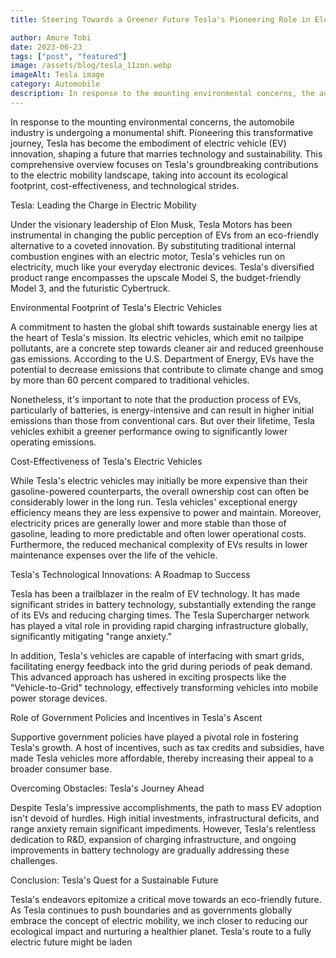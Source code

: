 ```yaml
---
title: Steering Towards a Greener Future Tesla's Pioneering Role in Electric Mobility

author: Amure Tobi
date: 2023-06-23
tags: ["post", "featured"]
image: /assets/blog/tesla_11zon.webp
imageAlt: Tesla image
category: Automobile
description: In response to the mounting environmental concerns, the automobile industry is undergoing a monumental shift. Pioneering this transformative journey,
---
```


In response to the mounting environmental concerns, the automobile industry is undergoing a monumental shift. Pioneering this transformative journey, Tesla has become the embodiment of electric vehicle (EV) innovation, shaping a future that marries technology and sustainability. This comprehensive overview focuses on Tesla's groundbreaking contributions to the electric mobility landscape, taking into account its ecological footprint, cost-effectiveness, and technological strides.

Tesla: Leading the Charge in Electric Mobility

Under the visionary leadership of Elon Musk, Tesla Motors has been instrumental in changing the public perception of EVs from an eco-friendly alternative to a coveted innovation. By substituting traditional internal combustion engines with an electric motor, Tesla's vehicles run on electricity, much like your everyday electronic devices. Tesla's diversified product range encompasses the upscale Model S, the budget-friendly Model 3, and the futuristic Cybertruck.

Environmental Footprint of Tesla's Electric Vehicles

A commitment to hasten the global shift towards sustainable energy lies at the heart of Tesla's mission. Its electric vehicles, which emit no tailpipe pollutants, are a concrete step towards cleaner air and reduced greenhouse gas emissions. According to the U.S. Department of Energy, EVs have the potential to decrease emissions that contribute to climate change and smog by more than 60 percent compared to traditional vehicles.

Nonetheless, it's important to note that the production process of EVs, particularly of batteries, is energy-intensive and can result in higher initial emissions than those from conventional cars. But over their lifetime, Tesla vehicles exhibit a greener performance owing to significantly lower operating emissions.

Cost-Effectiveness of Tesla's Electric Vehicles

While Tesla's electric vehicles may initially be more expensive than their gasoline-powered counterparts, the overall ownership cost can often be considerably lower in the long run. Tesla vehicles' exceptional energy efficiency means they are less expensive to power and maintain. Moreover, electricity prices are generally lower and more stable than those of gasoline, leading to more predictable and often lower operational costs. Furthermore, the reduced mechanical complexity of EVs results in lower maintenance expenses over the life of the vehicle.

Tesla's Technological Innovations: A Roadmap to Success

Tesla has been a trailblazer in the realm of EV technology. It has made significant strides in battery technology, substantially extending the range of its EVs and reducing charging times. The Tesla Supercharger network has played a vital role in providing rapid charging infrastructure globally, significantly mitigating "range anxiety."

In addition, Tesla's vehicles are capable of interfacing with smart grids, facilitating energy feedback into the grid during periods of peak demand. This advanced approach has ushered in exciting prospects like the "Vehicle-to-Grid" technology, effectively transforming vehicles into mobile power storage devices.

Role of Government Policies and Incentives in Tesla's Ascent

Supportive government policies have played a pivotal role in fostering Tesla's growth. A host of incentives, such as tax credits and subsidies, have made Tesla vehicles more affordable, thereby increasing their appeal to a broader consumer base.

Overcoming Obstacles: Tesla's Journey Ahead

Despite Tesla's impressive accomplishments, the path to mass EV adoption isn't devoid of hurdles. High initial investments, infrastructural deficits, and range anxiety remain significant impediments. However, Tesla's relentless dedication to R&D, expansion of charging infrastructure, and ongoing improvements in battery technology are gradually addressing these challenges.

Conclusion: Tesla's Quest for a Sustainable Future

Tesla's endeavors epitomize a critical move towards an eco-friendly future. As Tesla continues to push boundaries and as governments globally embrace the concept of electric mobility, we inch closer to reducing our ecological impact and nurturing a healthier planet. Tesla's route to a fully electric future might be laden




